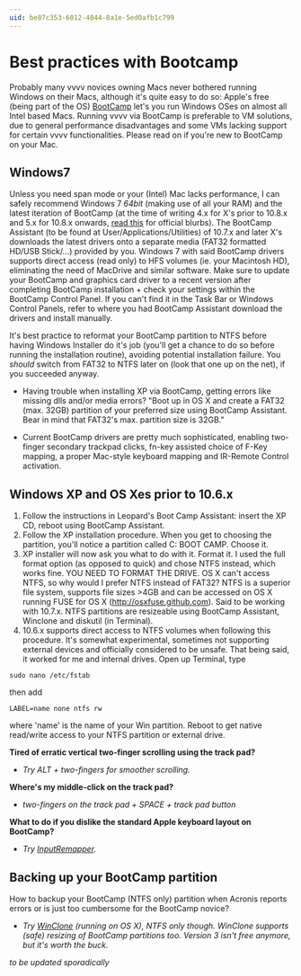 ```yaml
---
uid: be87c353-6012-4044-8a1e-5ed0afb1c799
---
```


# Best practices with Bootcamp
Probably many vvvv novices owning Macs never bothered running Windows on their Macs, although it's quite easy to do so: Apple's free (being part of the OS) <a href="http://www.apple.com/support/bootcamp/" class="extURL" target="_blank">BootCamp</a> let's you run Windows OSes on almost all Intel based Macs. Running vvvv via BootCamp is  preferable to VM solutions, due to general performance disadvantages and some VMs lacking support for certain vvvv functionalities. Please read on if you're new to BootCamp on your Mac.   

## Windows7


Unless you need span mode or your (Intel) Mac lacks performance, I can safely recommend Windows 7 *64bit* (making use of all your RAM) and the latest iteration of BootCamp (at the time of writing 4.x for X's prior to 10.8.x and 5.x for 10.8.x onwards, <a href="http://www.apple.com/support/bootcamp/" class="extURL" target="_blank">read this</a> for official blurbs). The BootCamp Assistant (to be found at User/Applications/Utilities) of 10.7.x and later X's downloads the latest drivers onto a separate media (FAT32 formatted HD/USB Stick/...) provided by you. Windows 7 with said BootCamp drivers supports direct access (read only) to HFS volumes (ie. your Macintosh HD), eliminating the need of MacDrive and similar software. Make sure to update your BootCamp and graphics card driver to a recent version after completing BootCamp installation + check your settings within the BootCamp Control Panel. If you can't find it in the Task Bar or Windows Control Panels, refer to where you had BootCamp Assistant download the drivers and install manually.  

It's best practice to reformat your BootCamp partition to NTFS before having Windows Installer do it's job (you'll get a chance to do so before running the installation routine), avoiding potential installation failure. You *should* switch from FAT32 to NTFS later on (look that one up on the net), if you succeeded anyway.  

* Having trouble when installing XP via BootCamp, getting errors like missing dlls and/or media errors? "Boot up in OS X and create a FAT32 (max. 32GB) partition of your preferred size using BootCamp Assistant. Bear in mind that FAT32's max. partition size is 32GB."  

* Current BootCamp drivers are pretty much sophisticated, enabling two-finger secondary trackpad clicks, fn-key assisted choice of F-Key mapping, a proper Mac-style keyboard mapping and IR-Remote Control activation.  


## Windows XP and OS Xes prior to 10.6.x

1. Follow the instructions in Leopard's Boot Camp Assistant: insert the XP CD, reboot using BootCamp Assistant.
1. Follow the XP installation procedure. When you get to choosing the partition, you'll notice a partition called C: BOOT CAMP. Choose it.
1. XP installer will now ask you what to do with it. Format it. I used the full format option (as opposed to quick) and chose NTFS instead, which works fine. YOU NEED TO FORMAT THE DRIVE. OS X can't access NTFS, so why would I prefer NTFS instead of FAT32? NTFS is a superior file system, supports file sizes >4GB  and can be accessed on OS X running FUSE for OS X (http://osxfuse.github.com). Said to be working with 10.7.x. NTFS partitions are resizeable using BootCamp Assistant, Winclone and diskutil (in Terminal). 
1. 10.6.x supports direct access to NTFS volumes when following this procedure. It's somewhat experimental, sometimes not supporting external devices and officially considered to be unsafe. That being said, it worked for me and internal drives. Open up Terminal, type 
```  
sudo nano /etc/fstab  

```  
then add  
```  
LABEL=name none ntfs rw  

```  
where 'name' is the name of your Win partition. Reboot to get native read/write access to your NTFS partition or external drive.  

**Tired of erratic vertical two-finger scrolling using the track pad?**  
* *Try ALT + two-fingers for smoother scrolling.*  

**Where's my middle-click on the track pad?**  
* *two-fingers on the track pad + SPACE + track pad button*  

**What to do if you dislike the standard Apple keyboard layout on BootCamp?**  
* *Try <a href="http://www.olofsson.info/index.html?inputremapper.html" class="extURL" target="_blank">InputRemapper</a>.*  


## Backing up your BootCamp partition

How to backup your BootCamp (NTFS only) partition when Acronis reports errors or is just too cumbersome for the BootCamp novice?  
* *Try <a href="http://www.twocanoes.com/winclone/" class="extURL" target="_blank">WinClone</a> (running on OS X), NTFS only though. WinClone supports (safe) resizing of BootCamp partitions too. Version 3 isn't free anymore, but it's worth the buck.*  



*to be updated sporadically*